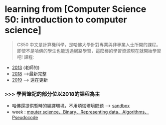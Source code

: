 # learning from [Computer Science 50: introduction to computer science]
> CS50 中文是計算機科學，是哈佛大學針對專業與非專業人士所開的課程。即使不是哈佛的學生也能透過網路學習，這麼棒的學習資源現在就開始學習吧!
課程:
- [2013](http://cs50.tv/2013/fall/) (老師的)
- [2018](https://cs50.harvard.edu/college/2018/fall/weeks/) -->最新完整
- [2019](https://cs50.harvard.edu/college/) --> 還在更新

### >>> 學習筆記的部分位以2018的課程為主

- 哈佛還提供暫時的編譯環境，不用煩惱環境問題 --> [sandbox](https://sandbox.cs50.io/)
- week : [mputer science、Binary、Representing data、Algorithms、Pseudocode](https://github.com/aaron1aaron2/my-learning-note/blob/master/CS50/Week%200.md)
